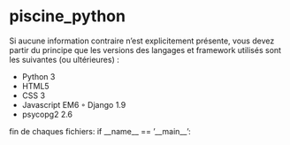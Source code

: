 # piscine_python

Si aucune information contraire n’est explicitement présente, vous devez partir du principe que les versions des langages et framework utilisés sont les suivantes (ou ultérieures) :
- Python 3
- HTML5
- CSS 3
- Javascript EM6 ◦ Django 1.9
- psycopg2 2.6

fin de chaques fichiers:
if \_\_name__ == ’\_\_main__’:
